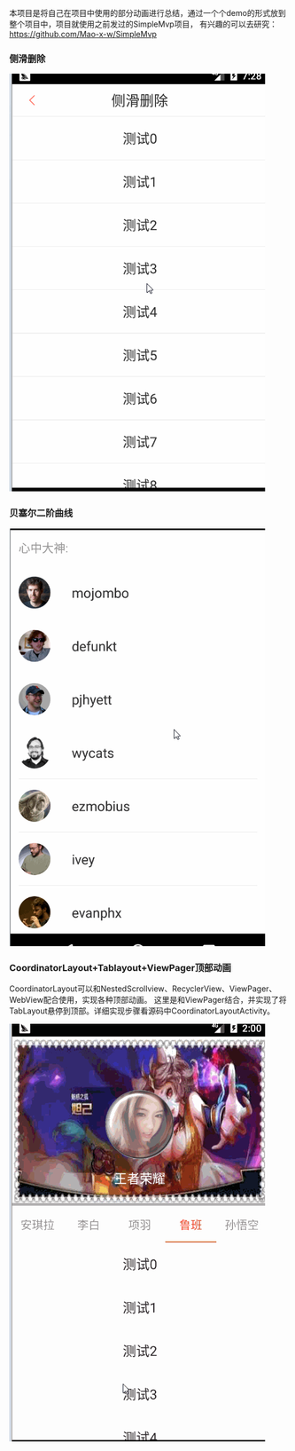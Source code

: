 本项目是将自己在项目中使用的部分动画进行总结，通过一个个demo的形式放到整个项目中，项目就使用之前发过的SimpleMvp项目，
有兴趣的可以去研究：https://github.com/Mao-x-w/SimpleMvp

### 侧滑删除
![image](./image/swipe_delete.gif)

### 贝塞尔二阶曲线
![image](./image/bezier_curve.gif)

### CoordinatorLayout+Tablayout+ViewPager顶部动画
CoordinatorLayout可以和NestedScrollview、RecyclerView、ViewPager、WebView配合使用，实现各种顶部动画。
这里是和ViewPager结合，并实现了将TabLayout悬停到顶部。详细实现步骤看源码中CoordinatorLayoutActivity。

![image](./image/coordinatorLayout.gif)



